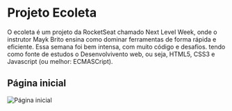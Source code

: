 <h1>Projeto Ecoleta</h1>
 <p>O ecoleta é um projeto da RocketSeat chamado Next Level Week, onde o instrutor Mayk Brito ensina como dominar ferramentas de forma rápida e eficiente. Essa semana foi bem intensa, com muito código e desafios. tendo como fonte de estudos o Desenvolvivento web, ou seja, HTML5, CSS3 e Javascript (ou melhor: ECMASCript).</p>
 
<h2>Página inicial</h2>
<img src="https://user-images.githubusercontent.com/48372094/83902128-381f4c00-a732-11ea-81e8-199d1a2bd694.jpg" alt="Página inicial"> 
